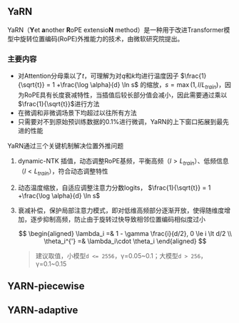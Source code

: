 ## YaRN
YaRN（**Y**et **a**nother **R**oPE extensio**N** method）是一种用于改进Transformer模型中旋转位置编码(RoPE)外推能力的技术，由微软研究院提出。

### 主要内容

- 对Attention分母乘以了$t$，可理解为对$q$和$k$均进行温度因子 $\frac{1}{\sqrt{t}} = 1 +\frac{\log \alpha}{d} \ln s$ 的缩放，$s = \max(1, l/L_{train})$，因为RoPE具有长度衰减特性，当插值后较长部分值会减小，因此需要通过乘以 $\frac{1}{\sqrt{t}}$进行方法
- 在微调和非微调场景下均超过以往所有方法
- 只需要对不到原始预训练数据的0.1%进行微调，YaRN的上下窗口拓展到最先进的性能

YaRN通过三个关键机制解决位置外推问题

1. dynamic-NTK 插值，动态调整RoPE基频，平衡高频（$l \gt L_{train}$）、低频信息（$l \lt L_{train}$），符合动态调整特性  
2. 动态温度缩放，自适应调整注意力分数logits， $\frac{1}{\sqrt{t}} = 1 +\frac{\log \alpha}{d} \ln s$
3. 衰减补偿，保护局部注意力模式，即对低维高频部分逐渐开放，使得随维度增加，逐步抑制高频，防止由于旋转过快导致相邻位置编码相似度过小

    $$
    \begin{aligned}
        \lambda_i =& 1 - \gamma \frac{i}{d/2}, 0 \le i \lt d/2 \\
        \theta_i^{'} =& \lambda_i\cdot \theta_i
    \end{aligned}
    $$

    > 建议取值，小模型`d <= 2556`，γ=0.05~0.1；大模型`d > 256`，γ=0.1~0.15

## YARN-piecewise

## YARN-adaptive